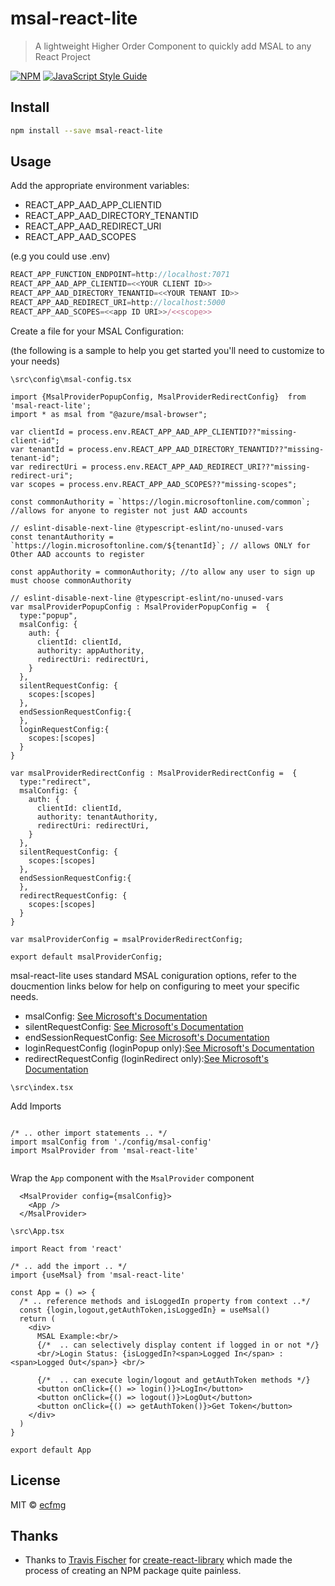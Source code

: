 # msal-react-lite

> A lightweight Higher Order Component to quickly add MSAL to any React Project

[![NPM](https://img.shields.io/npm/v/msal-react-lite.svg)](https://www.npmjs.com/package/msal-react-lite) [![JavaScript Style Guide](https://img.shields.io/badge/code_style-standard-brightgreen.svg)](https://standardjs.com)

## Install

```bash
npm install --save msal-react-lite
```

## Usage

Add the appropriate environment variables:
  * REACT_APP_AAD_APP_CLIENTID
  * REACT_APP_AAD_DIRECTORY_TENANTID
  * REACT_APP_AAD_REDIRECT_URI
  * REACT_APP_AAD_SCOPES

(e.g you could use .env)

```typescript
REACT_APP_FUNCTION_ENDPOINT=http://localhost:7071
REACT_APP_AAD_APP_CLIENTID=<<YOUR CLIENT ID>>
REACT_APP_AAD_DIRECTORY_TENANTID=<<YOUR TENANT ID>>
REACT_APP_AAD_REDIRECT_URI=http://localhost:5000
REACT_APP_AAD_SCOPES=<<app ID URI>>/<<scope>>
```


Create a file for your MSAL Configuration:

(the following is a sample to help you get started you'll need to customize to your needs)


```\src\config\msal-config.tsx```







```tsx
import {MsalProviderPopupConfig, MsalProviderRedirectConfig}  from 'msal-react-lite';
import * as msal from "@azure/msal-browser";

var clientId = process.env.REACT_APP_AAD_APP_CLIENTID??"missing-client-id";
var tenantId = process.env.REACT_APP_AAD_DIRECTORY_TENANTID??"missing-tenant-id";
var redirectUri = process.env.REACT_APP_AAD_REDIRECT_URI??"missing-redirect-uri";
var scopes = process.env.REACT_APP_AAD_SCOPES??"missing-scopes";

const commonAuthority = `https://login.microsoftonline.com/common`; //allows for anyone to register not just AAD accounts

// eslint-disable-next-line @typescript-eslint/no-unused-vars
const tenantAuthority = `https://login.microsoftonline.com/${tenantId}`; // allows ONLY for Other AAD accounts to register

const appAuthority = commonAuthority; //to allow any user to sign up must choose commonAuthority

// eslint-disable-next-line @typescript-eslint/no-unused-vars
var msalProviderPopupConfig : MsalProviderPopupConfig =  {
  type:"popup",
  msalConfig: {
    auth: {
      clientId: clientId,
      authority: appAuthority,
      redirectUri: redirectUri, 
    }
  },
  silentRequestConfig: {
    scopes:[scopes]
  },
  endSessionRequestConfig:{
  },
  loginRequestConfig:{
    scopes:[scopes]
  }
}

var msalProviderRedirectConfig : MsalProviderRedirectConfig =  {
  type:"redirect",
  msalConfig: {
    auth: {
      clientId: clientId,
      authority: tenantAuthority,
      redirectUri: redirectUri, 
    }
  },
  silentRequestConfig: {
    scopes:[scopes]
  },
  endSessionRequestConfig:{
  },
  redirectRequestConfig: {
    scopes:[scopes]
  }
}

var msalProviderConfig = msalProviderRedirectConfig; 

export default msalProviderConfig;
```

msal-react-lite uses standard MSAL coniguration options, refer to the doucmention links below for help on configuring to meet your specific needs.
  
  - msalConfig: [See Microsoft's Documentation](https://github.com/AzureAD/microsoft-authentication-library-for-js/blob/dev/lib/msal-browser/docs/configuration.md#configuration-options)
  - silentRequestConfig: [See Microsoft's Documentation](https://github.com/AzureAD/microsoft-authentication-library-for-js/blob/dev/lib/msal-browser/docs/request-response-object.md#silentflowrequest)
  - endSessionRequestConfig: [See Microsoft's Documentation](https://github.com/AzureAD/microsoft-authentication-library-for-js/blob/dev/lib/msal-browser/docs/logout.md#end-session-request)
  - loginRequestConfig (loginPopup only):[See Microsoft's Documentation](https://github.com/AzureAD/microsoft-authentication-library-for-js/blob/514cebb834fd913d350a538b1aaf3e2331ad2aea/lib/msal-browser/src/request/PopupRequest.ts)
  - redirectRequestConfig (loginRedirect only):[See Microsoft's Documentation](https://github.com/AzureAD/microsoft-authentication-library-for-js/blob/514cebb834fd913d350a538b1aaf3e2331ad2aea/lib/msal-browser/src/request/RedirectRequest.ts)
 

```\src\index.tsx```

Add Imports

```tsx

/* .. other import statements .. */
import msalConfig from './config/msal-config'
import MsalProvider from 'msal-react-lite'


```


Wrap the `App` component with the `MsalProvider` component
```tsx
  <MsalProvider config={msalConfig}>
    <App />
  </MsalProvider>
```

```\src\App.tsx```

```tsx
import React from 'react'

/* .. add the import .. */
import {useMsal} from 'msal-react-lite'

const App = () => {
  /* .. reference methods and isLoggedIn property from context ..*/
  const {login,logout,getAuthToken,isLoggedIn} = useMsal()
  return (
    <div>
      MSAL Example:<br/>
      {/*  .. can selectively display content if logged in or not */}
      <br/>Login Status: {isLoggedIn?<span>Logged In</span> :<span>Logged Out</span>} <br/>

      {/*  .. can execute login/logout and getAuthToken methods */}
      <button onClick={() => login()}>LogIn</button>
      <button onClick={() => logout()}>LogOut</button>
      <button onClick={() => getAuthToken()}>Get Token</button>
    </div>
  )
}

export default App

```



## License

MIT © [ecfmg](https://github.com/ecfmg)

## Thanks

- Thanks to [Travis Fischer](https://github.com/transitive-bullshit) for [create-react-library](https://www.npmjs.com/package/create-react-library) which made the process of creating an NPM package quite painless.
